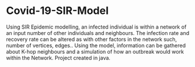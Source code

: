 # Covid-19-SIR-Model
Using SIR Epidemic modelling, an infected individual is within a network of an input number of other individuals and neighbours. The infection rate and recovery rate can be altered as with other factors in the network such, number of vertices, edges.. Using the model, information can be gathered about K-hop neighbours and a simulation of how an outbreak would work within the Network. Project created in java.
